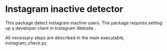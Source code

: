 # Instagram inactive detector

This package detect instagram inactive users. The package requires setting up a developer client in Instagram Website..

All necessary steps are described in the main executable, instagram_check.py
